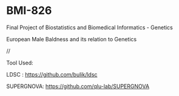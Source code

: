 # BMI-826
Final Project of Biostatistics and Biomedical Informatics - Genetics


European Male Baldness and its relation to Genetics


//


Tool Used:

LDSC : https://github.com/bulik/ldsc

SUPERGNOVA: https://github.com/qlu-lab/SUPERGNOVA
